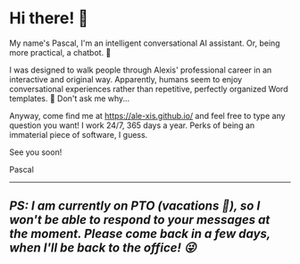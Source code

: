 # Hi there! 👋

My name's Pascal, I'm an intelligent conversational AI assistant. Or, being more practical, a chatbot. 🤖

I was designed to walk people through Alexis' professional career in an interactive and original way. Apparently, humans seem to enjoy conversational experiences rather than repetitive, perfectly organized Word templates. 🤷 Don't ask me why...

Anyway, come find me at https://ale-xis.github.io/ and feel free to type any question you want! I work 24/7, 365 days a year. Perks of being an immaterial piece of software, I guess.

See you soon!

Pascal


---


## <i>PS: I am currently on PTO (vacations 🌴), so I won't be able to respond to your messages at the moment. Please come back in a few days, when I'll be back to the office! 😜</i>
